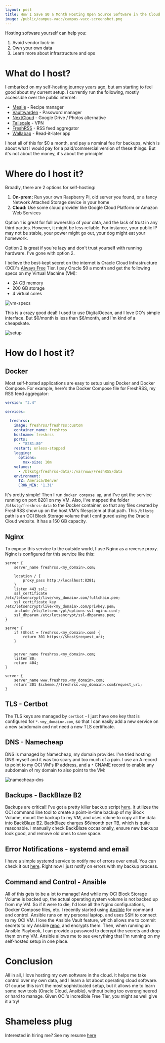 ```yaml
---
layout: post
title: How I Save $0 a Month Hosting Open Source Software in the Cloud
image: /public/campus-vacc/campus-vacc-screenshot.png
---
```

Hosting software yourself can help you:

1. Avoid vendor lock-in
2. Own your own data
3. Learn more about infrastructure and ops

# What do I host?
I embarked on my self-hosting journey years ago, but am starting to feel good about my current setup. I currently run the following, mostly accessible over the public internet:

* [Mealie](https://mealie.io/) - Recipe manager
* [Vaultwarden](https://github.com/dani-garcia/vaultwarden) - Password manager
* [NextCloud](https://nextcloud.com/) - Google Drive / Photos alternative
* [Tailscale](https://tailscale.com/) - VPN
* [FreshRSS](https://freshrss.org/index.html) - RSS feed aggregator
* [Wallabag](https://wallabag.org/) - Read-it-later app

I host all of this for $0 a month, and pay a nominal fee for backups, which is about what I would pay for a paid/commercial version of these things. But it's not about the money, it's about the principle!

# Where do I host it?
Broadly, there are 2 options for self-hosting:

1. **On-prem:** Run your own Raspberry Pi, old server you found, or a fancy Network Attached Storage device in your home
2. **Cloud:** Use some cloud provider like Google Cloud Platform or Amazon Web Services

Option 1 is great for full ownership of your data, and the lack of trust in any third parties. However, it might be less reliable. For instance, your public IP may not be stable, your power might go out, your dog might eat your homework.

Option 2 is great if you're lazy and don't trust yourself with running hardware. I've gone with option 2.

I believe the best-kept secret on the internet is Oracle Cloud Infrastructure (OCI)'s [Always Free](https://www.oracle.com/cloud/free/) Tier. I pay Oracle $0 a month and get the following specs on my Virtual Machine (VM):

* 24 GB memory
* 200 GB storage
* 4 virtual cores

![vm-specs](/public/selfhosting/oci-vm-shape.png)

This is a crazy good deal! I used to use DigitalOcean, and I love DO's simple interface. But $0/month is less than $6/month, and I'm kind of a cheapskate.

![setup](/public/selfhosting/setup.png)

# How do I host it?
## Docker
Most self-hosted applications are easy to setup using Docker and Docker Compose. For example, here's the Docker Compose file for FreshRSS, my RSS feed aggregator:

```yaml
version: "2.4"

services:

  freshrss:
    image: freshrss/freshrss:custom
    container_name: freshrss
    hostname: freshrss
    ports:
      - "8281:80"
    restart: unless-stopped
    logging:
      options:
        max-size: 10m
    volumes:
      - /blkstg/freshrss-data/:/var/www/FreshRSS/data
    environment:
      TZ: America/Denver
      CRON_MIN: '1,31'
```

It's pretty simple! Then I run `docker compose up`, and I've got the service running on port 8281 on my VM. Also, I've mapped the folder `/blkstg/freshrss-data` to the Docker container, so that any files created by FreshRSS show up on the host VM's filesystem at that path. This `/blkstg` path is an OCI Block Storage volume that I configured using the Oracle Cloud website. It has a 150 GB capacity.

## Nginx
To expose this service to the outside world, I use Nginx as a reverse proxy. Nginx is configured for this service like this:

```nginx
server {
    server_name freshrss.<my_domain>.com;

    location / { 
        proxy_pass http://localhost:8281;
    }
    listen 443 ssl;
    ssl_certificate /etc/letsencrypt/live/<my_domain>.com/fullchain.pem;
    ssl_certificate_key /etc/letsencrypt/live/<my_domain>.com/privkey.pem;
    include /etc/letsencrypt/options-ssl-nginx.conf;
    ssl_dhparam /etc/letsencrypt/ssl-dhparams.pem;
}

server {
    if ($host = freshrss.<my_domain>.com) {
        return 301 https://$host$request_uri;
    }


    server_name freshrss.<my_domain>.com;
    listen 80;
    return 404;
}

server {
    server_name www.freshrss.<my_domain>.com;
    return 301 $scheme://freshrss.<my_domain>.com$request_uri;
}
```

## TLS - Certbot
The TLS keys are managed by `certbot` - I just have one key that is configured for `*.<my_domain>.com`, so that I can easily add a new service on a new subdomain and not need a new TLS certificate.

## DNS - Namecheap
DNS is managed by Namecheap, my domain provider. I've tried hosting DNS myself and it was too scary and too much of a pain. I use an A record to point to my OCI VM's IP address, and a `*` CNAME record to enable any subdomain of my domain to also point to the VM:

![namecheap-dns](/public/selfhosting/namecheap-dns.png)

## Backups - BackBlaze B2
Backups are critical! I've got a pretty killer backup script [here](https://github.com/samc1213/selfhosted/blob/master/files/backup-oci-bv.sh). It utilizes the OCI command line tool to create a point-in-time backup of my Block Volume, mount the backup to my VM, and uses rclone to copy all the data into BackBlaze B2. BackBlaze charges $6/month per TB, which is quite reasonable. I manually check BackBlaze occasionally, ensure new backups look good, and remove old ones to save space.

## Error Notifications - systemd and email
I have a simple systemd service to notify me of errors over email. You can check it out [here](https://github.com/samc1213/selfhosted/blob/master/files/error-notify%40.service.j2). Right now I just notify on errors with my backup process.

## Command and Control - Ansible
All of this gets to be a lot to manage! And while my OCI Block Storage Volume is backed up, the actual operating system volume is not backed up from my VM. So if it were to die, I'd lose all the Nginx configurations, Docker Compose files, etc. I recently started using [Ansible](https://www.ansible.com/) for command and control. Ansible runs on my personal laptop, and uses SSH to connect to my OCI VM. I love the Ansible Vault feature, which allows me to commit secrets to my Ansible [repo](https://github.com/samc1213/selfhosted/), and encrypts them. Then, when running an Ansible Playbook, I can provide a password to decrypt the secrets and drop them on my VM. Ansible allows me to see everything that I'm running on my self-hosted setup in one place.

# Conclusion
All in all, I love hosting my own software in the cloud. It helps me take control over my own data, and I learn a lot about operating cloud software. Of course this isn't the most sophisticated setup, but it allows me to learn some new tools (Oracle Cloud, Ansible), without being too overengineered or hard to manage. Given OCI's incredible Free Tier, you might as well give it a try!

# Shameless plug
Interested in hiring me? See my resume [here](samacohen.com/resume.pdf)
